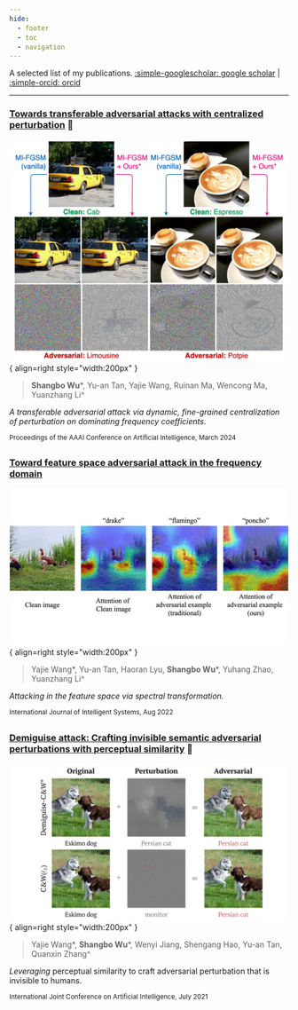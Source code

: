 ```yaml
---
hide:
  - footer
  - toc
  - navigation
---
```


A selected list of my publications. [:simple-googlescholar: google scholar](https://scholar.google.com/citations?user=Mf-JoyQAAAAJ) | [:simple-orcid: orcid](https://orcid.org/0000-0002-0737-7420)

---

### [Towards transferable adversarial attacks with centralized perturbation](https://doi.org/10.1609/aaai.v38i6.28427) :star2:

![](assets/centralized-perturbation.jpg){ align=right style="width:200px" }

> **Shangbo Wu***, Yu-an Tan, Yajie Wang, Ruinan Ma, Wencong Ma, Yuanzhang Li^

*A transferable adversarial attack via dynamic, fine-grained centralization of perturbation on dominating frequency coefficients.*

<sup>Proceedings of the AAAI Conference on Artificial Intelligence, March 2024</sup>

### [Toward feature space adversarial attack in the frequency domain](https://doi.org/10.1002/int.23031)

![](assets/feature-space-attack.png){ align=right style="width:200px" }

> Yajie Wang\*, Yu-an Tan, Haoran Lyu, **Shangbo Wu***, Yuhang Zhao, Yuanzhang Li^

*Attacking in the feature space via spectral transformation.*

<sup>International Journal of Intelligent Systems, Aug 2022</sup>

### [Demiguise attack: Crafting invisible semantic adversarial perturbations with perceptual similarity](https://doi.org/10.24963/ijcai.2021/430) :star2:

![](assets/demiguise-attack.png){ align=right style="width:200px" }

> Yajie Wang\*, **Shangbo Wu***, Wenyi Jiang, Shengang Hao, Yu-an Tan, Quanxin Zhang^

*Leveraging* perceptual similarity to craft adversarial perturbation that is invisible to humans.

<sup>International Joint Conference on Artificial Intelligence, July 2021</sup>
